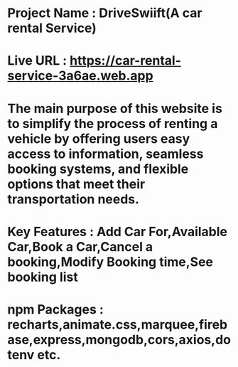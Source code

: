 # Project Name : DriveSwiift(A car rental Service)
# Live URL : https://car-rental-service-3a6ae.web.app
# The main purpose of this website is to simplify the process of renting a vehicle by offering users easy access to information, seamless booking systems, and flexible options that meet their transportation needs.
# Key Features : Add Car For,Available Car,Book a Car,Cancel a booking,Modify Booking time,See booking list
# npm Packages : recharts,animate.css,marquee,firebase,express,mongodb,cors,axios,dotenv etc.




